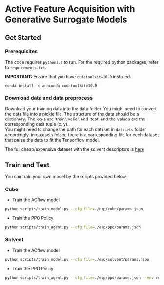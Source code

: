# Active Feature Acquisition with Generative Surrogate Models
## Get Started

### Prerequisites

The code requires `python3.7` to run. For the required python packages, refer to `requirements.txt`.

**IMPORTANT:** Ensure that you have `cudatoolkit=10.0` installed.
```
conda install -c anaconda cudatoolkit=10.0
```

### Download data and data preprocess

Download your training data into the data folder. You might need to convert the data file into a pickle file. The structure of the data should be a dictionary. The keys are 'train','valid', and 'test' and the values are the corresponding data tuple (x, y).
<br />
You might need to change the path for each dataset in `datasets` folder accordingly, in datasets folder, there is a corresponding file for each dataset that parse the data to fit the Tensorflow model.

The full cheap/expensive dataset with the solvent descriptors is [here](https://drive.google.com/file/d/1S48i4CUo84n3CS0taC36x8dvHhQvjNT0/view?usp=sharing)

## Train and Test

You can train your own model by the scripts provided below.

### Cube

- Train the ACflow model

``` bash
python scripts/train_model.py --cfg_file=./exp/cube/params.json
```

- Train the PPO Policy

``` bash
python scripts/train_agent.py --cfg_file=./exp/ppo/params.json
```

### Solvent

- Train the ACflow model

``` bash
python scripts/train_model.py --cfg_file=./exp/solvent/params.json
```

- Train the PPO Policy

``` bash
python scripts/train_agent.py --cfg_file=./exp/ppo/params.json --env reg
```

